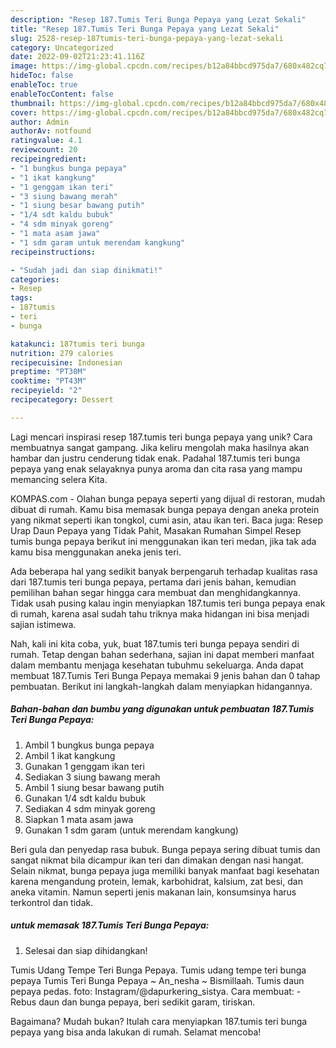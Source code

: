 ```yaml
---
description: "Resep 187.Tumis Teri Bunga Pepaya yang Lezat Sekali"
title: "Resep 187.Tumis Teri Bunga Pepaya yang Lezat Sekali"
slug: 2528-resep-187tumis-teri-bunga-pepaya-yang-lezat-sekali
category: Uncategorized
date: 2022-09-02T21:23:41.116Z
image: https://img-global.cpcdn.com/recipes/b12a84bbcd975da7/680x482cq70/187tumis-teri-bunga-pepaya-foto-resep-utama.jpg
hideToc: false
enableToc: true
enableTocContent: false
thumbnail: https://img-global.cpcdn.com/recipes/b12a84bbcd975da7/680x482cq70/187tumis-teri-bunga-pepaya-foto-resep-utama.jpg
cover: https://img-global.cpcdn.com/recipes/b12a84bbcd975da7/680x482cq70/187tumis-teri-bunga-pepaya-foto-resep-utama.jpg
author: Admin
authorAv: notfound
ratingvalue: 4.1
reviewcount: 20
recipeingredient:
- "1 bungkus bunga pepaya"
- "1 ikat kangkung"
- "1 genggam ikan teri"
- "3 siung bawang merah"
- "1 siung besar bawang putih"
- "1/4 sdt kaldu bubuk"
- "4 sdm minyak goreng"
- "1 mata asam jawa"
- "1 sdm garam untuk merendam kangkung"
recipeinstructions:

- "Sudah jadi dan siap dinikmati!"
categories:
- Resep
tags:
- 187tumis
- teri
- bunga

katakunci: 187tumis teri bunga 
nutrition: 279 calories
recipecuisine: Indonesian
preptime: "PT30M"
cooktime: "PT43M"
recipeyield: "2"
recipecategory: Dessert

---
```





Lagi mencari inspirasi resep 187.tumis teri bunga pepaya yang unik? Cara membuatnya sangat gampang. Jika keliru mengolah maka hasilnya akan hambar dan justru cenderung tidak enak. Padahal 187.tumis teri bunga pepaya yang enak selayaknya punya aroma dan cita rasa yang mampu memancing selera Kita.





KOMPAS.com - Olahan bunga pepaya seperti yang dijual di restoran, mudah dibuat di rumah. Kamu bisa memasak bunga pepaya dengan aneka protein yang nikmat seperti ikan tongkol, cumi asin, atau ikan teri. Baca juga: Resep Urap Daun Pepaya yang Tidak Pahit, Masakan Rumahan Simpel Resep tumis bunga pepaya berikut ini menggunakan ikan teri medan, jika tak ada kamu bisa menggunakan aneka jenis teri.

Ada beberapa hal yang sedikit banyak berpengaruh terhadap kualitas rasa dari 187.tumis teri bunga pepaya, pertama dari jenis bahan, kemudian pemilihan bahan segar hingga cara membuat dan menghidangkannya. Tidak usah pusing kalau ingin menyiapkan 187.tumis teri bunga pepaya enak di rumah, karena asal sudah tahu triknya maka hidangan ini bisa menjadi sajian istimewa.






Nah, kali ini kita coba, yuk, buat 187.tumis teri bunga pepaya sendiri di rumah. Tetap dengan bahan sederhana, sajian ini dapat memberi manfaat dalam membantu menjaga kesehatan tubuhmu sekeluarga. Anda dapat membuat 187.Tumis Teri Bunga Pepaya memakai 9 jenis bahan dan 0 tahap pembuatan. Berikut ini langkah-langkah dalam menyiapkan hidangannya.

<!--inarticleads1-->

##### Bahan-bahan dan bumbu yang digunakan untuk pembuatan 187.Tumis Teri Bunga Pepaya:

1. Ambil 1 bungkus bunga pepaya
1. Ambil 1 ikat kangkung
1. Gunakan 1 genggam ikan teri
1. Sediakan 3 siung bawang merah
1. Ambil 1 siung besar bawang putih
1. Gunakan 1/4 sdt kaldu bubuk
1. Sediakan 4 sdm minyak goreng
1. Siapkan 1 mata asam jawa
1. Gunakan 1 sdm garam (untuk merendam kangkung)


Beri gula dan penyedap rasa bubuk. Bunga pepaya sering dibuat tumis dan sangat nikmat bila dicampur ikan teri dan dimakan dengan nasi hangat. Selain nikmat, bunga pepaya juga memiliki banyak manfaat bagi kesehatan karena mengandung protein, lemak, karbohidrat, kalsium, zat besi, dan aneka vitamin. Namun seperti jenis makanan lain, konsumsinya harus terkontrol dan tidak. 

<!--inarticleads2-->

#####  untuk memasak 187.Tumis Teri Bunga Pepaya:


1. Selesai dan siap dihidangkan!

Tumis Udang Tempe Teri Bunga Pepaya. Tumis udang tempe teri bunga pepaya Tumis Teri Bunga Pepaya ~ An_nesha ~ Bismillaah. Tumis daun pepaya pedas. foto: Instagram/@dapurkering_sistya. Cara membuat: - Rebus daun dan bunga pepaya, beri sedikit garam, tiriskan. 

Bagaimana? Mudah bukan? Itulah cara menyiapkan 187.tumis teri bunga pepaya yang bisa anda lakukan di rumah. Selamat mencoba!
